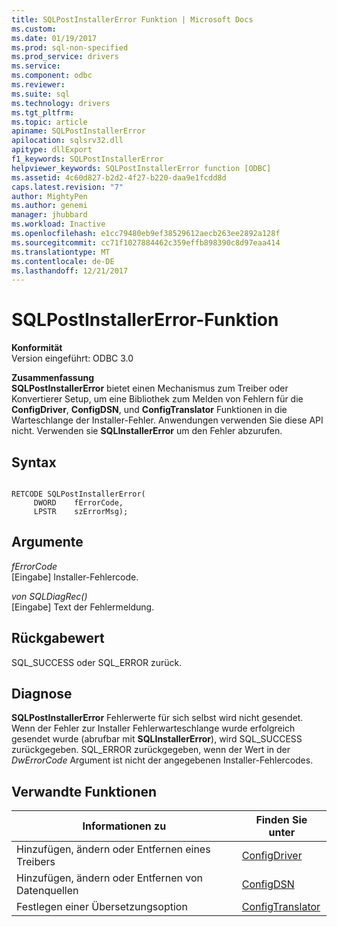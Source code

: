 ```yaml
---
title: SQLPostInstallerError Funktion | Microsoft Docs
ms.custom: 
ms.date: 01/19/2017
ms.prod: sql-non-specified
ms.prod_service: drivers
ms.service: 
ms.component: odbc
ms.reviewer: 
ms.suite: sql
ms.technology: drivers
ms.tgt_pltfrm: 
ms.topic: article
apiname: SQLPostInstallerError
apilocation: sqlsrv32.dll
apitype: dllExport
f1_keywords: SQLPostInstallerError
helpviewer_keywords: SQLPostInstallerError function [ODBC]
ms.assetid: 4c60d827-b2d2-4f27-b220-daa9e1fcdd8d
caps.latest.revision: "7"
author: MightyPen
ms.author: genemi
manager: jhubbard
ms.workload: Inactive
ms.openlocfilehash: e1cc79480eb9ef38529612aecb263ee2892a128f
ms.sourcegitcommit: cc71f1027884462c359effb898390c8d97eaa414
ms.translationtype: MT
ms.contentlocale: de-DE
ms.lasthandoff: 12/21/2017
---
```

# <a name="sqlpostinstallererror-function"></a>SQLPostInstallerError-Funktion
**Konformität**  
 Version eingeführt: ODBC 3.0  
  
 **Zusammenfassung**  
 **SQLPostInstallerError** bietet einen Mechanismus zum Treiber oder Konvertierer Setup, um eine Bibliothek zum Melden von Fehlern für die **ConfigDriver**, **ConfigDSN**, und **ConfigTranslator**  Funktionen in die Warteschlange der Installer-Fehler. Anwendungen verwenden Sie diese API nicht. Verwenden sie **SQLInstallerError** um den Fehler abzurufen.  
  
## <a name="syntax"></a>Syntax  
  
```  
  
RETCODE SQLPostInstallerError(  
     DWORD    fErrorCode,  
     LPSTR    szErrorMsg);  
```  
  
## <a name="arguments"></a>Argumente  
 *fErrorCode*  
 [Eingabe] Installer-Fehlercode.  
  
 *von SQLDiagRec()*  
 [Eingabe] Text der Fehlermeldung.  
  
## <a name="returns"></a>Rückgabewert  
 SQL_SUCCESS oder SQL_ERROR zurück.  
  
## <a name="diagnostics"></a>Diagnose  
 **SQLPostInstallerError** Fehlerwerte für sich selbst wird nicht gesendet. Wenn der Fehler zur Installer Fehlerwarteschlange wurde erfolgreich gesendet wurde (abrufbar mit **SQLInstallerError**), wird SQL_SUCCESS zurückgegeben. SQL_ERROR zurückgegeben, wenn der Wert in der *DwErrorCode* Argument ist nicht der angegebenen Installer-Fehlercodes.  
  
## <a name="related-functions"></a>Verwandte Funktionen  
  
|Informationen zu|Finden Sie unter|  
|---------------------------|---------|  
|Hinzufügen, ändern oder Entfernen eines Treibers|[ConfigDriver](../../../odbc/reference/syntax/configdriver-function.md)|  
|Hinzufügen, ändern oder Entfernen von Datenquellen|[ConfigDSN](../../../odbc/reference/syntax/configdsn-function.md)|  
|Festlegen einer Übersetzungsoption|[ConfigTranslator](../../../odbc/reference/syntax/configtranslator-function.md)|
